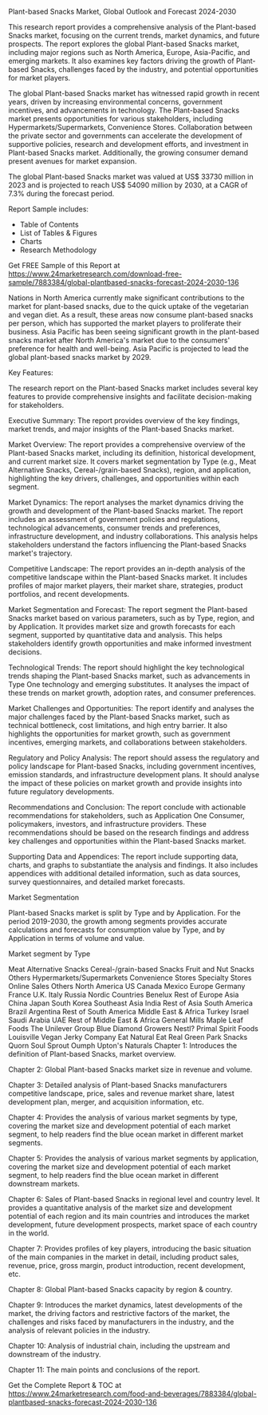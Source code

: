 Plant-based Snacks Market, Global Outlook and Forecast 2024-2030

This research report provides a comprehensive analysis of the Plant-based Snacks market, focusing on the current trends, market dynamics, and future prospects. The report explores the global Plant-based Snacks market, including major regions such as North America, Europe, Asia-Pacific, and emerging markets. It also examines key factors driving the growth of Plant-based Snacks, challenges faced by the industry, and potential opportunities for market players.

The global Plant-based Snacks market has witnessed rapid growth in recent years, driven by increasing environmental concerns, government incentives, and advancements in technology. The Plant-based Snacks market presents opportunities for various stakeholders, including Hypermarkets/Supermarkets, Convenience Stores. Collaboration between the private sector and governments can accelerate the development of supportive policies, research and development efforts, and investment in Plant-based Snacks market. Additionally, the growing consumer demand present avenues for market expansion.

The global Plant-based Snacks market was valued at US$ 33730 million in 2023 and is projected to reach US$ 54090 million by 2030, at a CAGR of 7.3% during the forecast period.

Report Sample includes:
- Table of Contents
- List of Tables & Figures
- Charts
- Research Methodology

Get FREE Sample of this Report at https://www.24marketresearch.com/download-free-sample/7883384/global-plantbased-snacks-forecast-2024-2030-136

Nations in North America currently make significant contributions to the market for plant-based snacks, due to the quick uptake of the vegetarian and vegan diet. As a result, these areas now consume plant-based snacks per person, which has supported the market players to proliferate their business. Asia Pacific has been seeing significant growth in the plant-based snacks market after North America's market due to the consumers' preference for health and well-being. Asia Pacific is projected to lead the global plant-based snacks market by 2029.

Key Features:

The research report on the Plant-based Snacks market includes several key features to provide comprehensive insights and facilitate decision-making for stakeholders.

Executive Summary: The report provides overview of the key findings, market trends, and major insights of the Plant-based Snacks market.

Market Overview: The report provides a comprehensive overview of the Plant-based Snacks market, including its definition, historical development, and current market size. It covers market segmentation by Type (e.g., Meat Alternative Snacks, Cereal-/grain-based Snacks), region, and application, highlighting the key drivers, challenges, and opportunities within each segment.

Market Dynamics: The report analyses the market dynamics driving the growth and development of the Plant-based Snacks market. The report includes an assessment of government policies and regulations, technological advancements, consumer trends and preferences, infrastructure development, and industry collaborations. This analysis helps stakeholders understand the factors influencing the Plant-based Snacks market's trajectory.

Competitive Landscape: The report provides an in-depth analysis of the competitive landscape within the Plant-based Snacks market. It includes profiles of major market players, their market share, strategies, product portfolios, and recent developments.

Market Segmentation and Forecast: The report segment the Plant-based Snacks market based on various parameters, such as by Type, region, and by Application. It provides market size and growth forecasts for each segment, supported by quantitative data and analysis. This helps stakeholders identify growth opportunities and make informed investment decisions.

Technological Trends: The report should highlight the key technological trends shaping the Plant-based Snacks market, such as advancements in Type One technology and emerging substitutes. It analyses the impact of these trends on market growth, adoption rates, and consumer preferences.

Market Challenges and Opportunities: The report identify and analyses the major challenges faced by the Plant-based Snacks market, such as technical bottleneck, cost limitations, and high entry barrier. It also highlights the opportunities for market growth, such as government incentives, emerging markets, and collaborations between stakeholders.

Regulatory and Policy Analysis: The report should assess the regulatory and policy landscape for Plant-based Snacks, including government incentives, emission standards, and infrastructure development plans. It should analyse the impact of these policies on market growth and provide insights into future regulatory developments.

Recommendations and Conclusion: The report conclude with actionable recommendations for stakeholders, such as Application One Consumer, policymakers, investors, and infrastructure providers. These recommendations should be based on the research findings and address key challenges and opportunities within the Plant-based Snacks market.

Supporting Data and Appendices: The report include supporting data, charts, and graphs to substantiate the analysis and findings. It also includes appendices with additional detailed information, such as data sources, survey questionnaires, and detailed market forecasts.

Market Segmentation

Plant-based Snacks market is split by Type and by Application. For the period 2019-2030, the growth among segments provides accurate calculations and forecasts for consumption value by Type, and by Application in terms of volume and value.

Market segment by Type

Meat Alternative Snacks
Cereal-/grain-based Snacks
Fruit and Nut Snacks
Others
Hypermarkets/Supermarkets
Convenience Stores
Specialty Stores
Online Sales
Others
North America
US
Canada
Mexico
Europe
Germany
France
U.K.
Italy
Russia
Nordic Countries
Benelux
Rest of Europe
Asia
China
Japan
South Korea
Southeast Asia
India
Rest of Asia
South America
Brazil
Argentina
Rest of South America
Middle East & Africa
Turkey
Israel
Saudi Arabia
UAE
Rest of Middle East & Africa
General Mills
Maple Leaf Foods
The Unilever Group
Blue Diamond Growers
Nestl?
Primal Spirit Foods
Louisville Vegan Jerky Company
Eat Natural
Eat Real
Green Park Snacks
Quorn
Soul Sprout
Oumph
Upton's Naturals
Chapter 1: Introduces the definition of Plant-based Snacks, market overview.

Chapter 2: Global Plant-based Snacks market size in revenue and volume.

Chapter 3: Detailed analysis of Plant-based Snacks manufacturers competitive landscape, price, sales and revenue market share, latest development plan, merger, and acquisition information, etc.

Chapter 4: Provides the analysis of various market segments by type, covering the market size and development potential of each market segment, to help readers find the blue ocean market in different market segments.

Chapter 5: Provides the analysis of various market segments by application, covering the market size and development potential of each market segment, to help readers find the blue ocean market in different downstream markets.

Chapter 6: Sales of Plant-based Snacks in regional level and country level. It provides a quantitative analysis of the market size and development potential of each region and its main countries and introduces the market development, future development prospects, market space of each country in the world.

Chapter 7: Provides profiles of key players, introducing the basic situation of the main companies in the market in detail, including product sales, revenue, price, gross margin, product introduction, recent development, etc.

Chapter 8: Global Plant-based Snacks capacity by region & country.

Chapter 9: Introduces the market dynamics, latest developments of the market, the driving factors and restrictive factors of the market, the challenges and risks faced by manufacturers in the industry, and the analysis of relevant policies in the industry.

Chapter 10: Analysis of industrial chain, including the upstream and downstream of the industry.

Chapter 11: The main points and conclusions of the report.

Get the Complete Report & TOC at https://www.24marketresearch.com/food-and-beverages/7883384/global-plantbased-snacks-forecast-2024-2030-136
